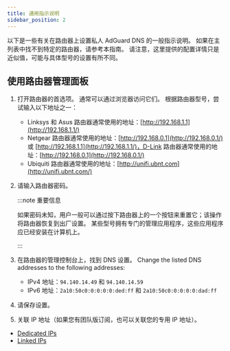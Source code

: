 ```yaml
---
title: 通用指示说明
sidebar_position: 2
---
```


以下是一些有关在路由器上设置私人 AdGuard DNS 的一般指示说明。 如果在主列表中找不到特定的路由器，请参考本指南。 请注意，这里提供的配置详情只是近似值，可能与具体型号的设置有所不同。

## 使用路由器管理面板

1. 打开路由器的首选项。 通常可以通过浏览器访问它们。 根据路由器型号，尝试输入以下地址之一：
    - Linksys 和 Asus 路由器通常使用的地址：[http://192.168.1.1](http://192.168.1.1/)
    - Netgear 路由器通常使用的地址：[http://192.168.0.1](http://192.168.0.1/) 或 [http://192.168.1.1](http://192.168.1.1/)，D-Link 路由器通常使用的地址：[http://192.168.0.1](http://192.168.0.1/)
    - Ubiquiti 路由器通常使用的地址：[http://unifi.ubnt.com](http://unifi.ubnt.com/)

2. 请输入路由器密码。

    :::note 重要信息

    如果密码未知，用户一般可以通过按下路由器上的一个按钮来重置它；该操作将路由器恢复到出厂设置。 某些型号拥有专门的管理应用程序，这些应用程序应已经安装在计算机上。

    :::

3. 在路由器的管理控制台上，找到 DNS 设置。 Change the listed DNS addresses to the following addresses:
    - IPv4 地址：`94.140.14.49` 和 `94.140.14.59`
    - IPv6 地址：`2a10:50c0:0:0:0:0:ded:ff` 和 `2a10:50c0:0:0:0:0:dad:ff`

4. 请保存设置。

5. 关联 IP 地址（如果您有团队版订阅，也可以关联您的专用 IP 地址）。

- [Dedicated IPs](/private-dns/connect-devices/other-options/dedicated-ip.md)
- [Linked IPs](/private-dns/connect-devices/other-options/linked-ip.md)
